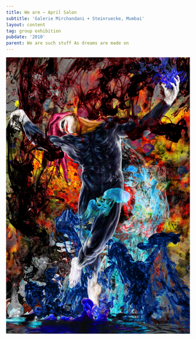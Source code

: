 ```yaml
---
title: We are ~ April Salon
subtitle: 'Galerie Mirchandani + Steinruecke, Mumbai'
layout: content
tag: group exhibition
pubdate: '2010'
parent: We are such stuff As dreams are made on
---
```

![We are such stuff As dreams are made on,  2010, 182 x 121 cm, Archival print on Hahnemuhle paper, 2010](/assets/img/ali-akbar-mehta_harlequin-series-we-are-such-stuff-as-dreams-are-made-on-2010-182-x-121-cm-archival-print-on-hahnemuhle-paper-2010.jpg)
